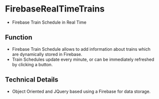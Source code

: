 # FirebaseRealTimeTrains

* Firebase Train Schedule in Real Time 

## Function

* Firebase Train Schedule allows to add information about trains which are dynamically stored in Firebase.  
* Train Schedules update every minute, or can be immediately refreshed by clicking a button. 

## Technical Details 

*  Object Oriented and JQuery based using a Firebase for data storage.



